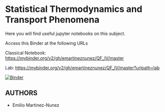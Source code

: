 # Statistical Thermodynamics and Transport Phenomena

Here you will find useful jupyter notebooks on this subject.

Access this Binder at the following URLs 

Classical Notebook:
https://mybinder.org/v2/gh/emartineznunez/QF_IV/master

Lab:
https://mybinder.org/v2/gh/emartineznunez/QF_IV/master?urlpath=lab

[![Binder](https://mybinder.org/badge_logo.svg)](https://mybinder.org/v2/gh/emartineznunez/QF_IV/master)

## AUTHORS

* Emilio Martinez-Nunez
